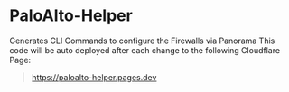 # PaloAlto-Helper
Generates CLI Commands to configure the Firewalls via Panorama
This code will be auto deployed after each change to the following Cloudflare Page:
> https://paloalto-helper.pages.dev
